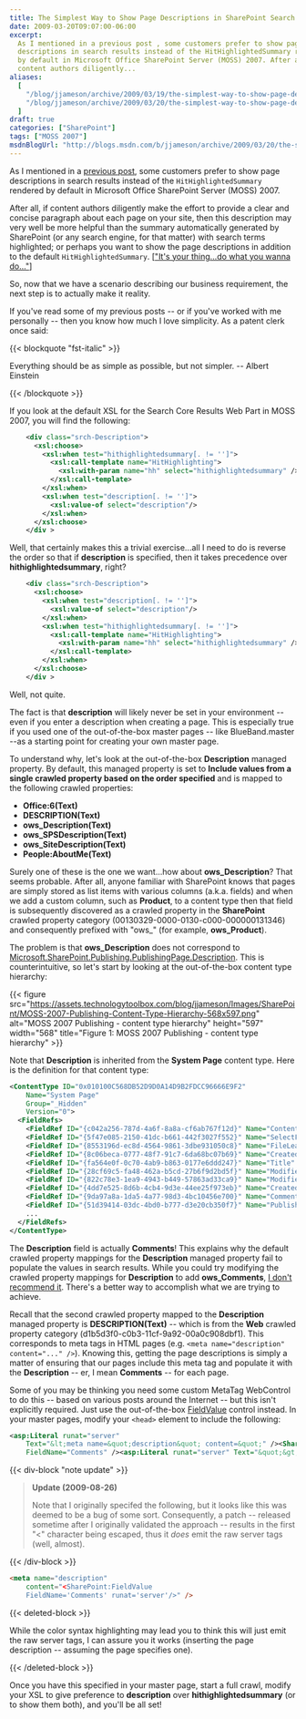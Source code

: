 ```yaml
---
title: The Simplest Way to Show Page Descriptions in SharePoint Search Results
date: 2009-03-20T09:07:00-06:00
excerpt:
  As I mentioned in a previous post , some customers prefer to show page
  descriptions in search results instead of the HitHighlightedSummary rendered
  by default in Microsoft Office SharePoint Server (MOSS) 2007. After all, if
  content authors diligently...
aliases:
  [
    "/blog/jjameson/archive/2009/03/19/the-simplest-way-to-show-page-descriptions-in-sharepoint-search-results.aspx",
    "/blog/jjameson/archive/2009/03/20/the-simplest-way-to-show-page-descriptions-in-sharepoint-search-results.aspx",
  ]
draft: true
categories: ["SharePoint"]
tags: ["MOSS 2007"]
msdnBlogUrl: "http://blogs.msdn.com/b/jjameson/archive/2009/03/20/the-simplest-way-to-show-page-descriptions-in-sharepoint-search-results.aspx"
---
```


As I mentioned in a
[previous post](/blog/jjameson/2009/03/19/argumentnullexception-with-optional-publishingpage-description-property-with-some-thoughts-on-breaking-the-build-too),
some customers prefer to show page descriptions in search results instead of the
`HitHighlightedSummary` rendered by default in Microsoft Office SharePoint
Server (MOSS) 2007.

After all, if content authors diligently make the effort to provide a clear and
concise paragraph about each page on your site, then this description may very
well be more helpful than the summary automatically generated by SharePoint (or
any search engine, for that matter) with search terms highlighted; or perhaps
you want to show the page descriptions in addition to the default
`HitHighlightedSummary`.
[["It's your thing...do what you wanna do..."](http://www.youtube.com/watch?v=2v2-DSKx3Eg)]

So, now that we have a scenario describing our business requirement, the next
step is to actually make it reality.

If you've read some of my previous posts -- or if you've worked with me
personally -- then you know how much I love simplicity. As a patent clerk once
said:

{{< blockquote "fst-italic" >}}

Everything should be as simple as possible, but not simpler.
-- Albert Einstein

{{< /blockquote >}}

If you look at the default XSL for the Search Core Results Web Part in MOSS
2007, you will find the following:

```XML
    <div class="srch-Description">
      <xsl:choose>
        <xsl:when test="hithighlightedsummary[. != '']">
          <xsl:call-template name="HitHighlighting">
            <xsl:with-param name="hh" select="hithighlightedsummary" />
          </xsl:call-template>
        </xsl:when>
        <xsl:when test="description[. != '']">
          <xsl:value-of select="description"/>
        </xsl:when>
      </xsl:choose>
    </div >
```

Well, that certainly makes this a trivial exercise...all I need to do is reverse
the order so that if **description** is specified, then it takes precedence over
**hithighlightedsummary**, right?

```XML
    <div class="srch-Description">
      <xsl:choose>
        <xsl:when test="description[. != '']">
          <xsl:value-of select="description"/>
        </xsl:when>
        <xsl:when test="hithighlightedsummary[. != '']">
          <xsl:call-template name="HitHighlighting">
            <xsl:with-param name="hh" select="hithighlightedsummary" />
          </xsl:call-template>
        </xsl:when>
      </xsl:choose>
    </div >
```

Well, not quite.

The fact is that **description** will likely never be set in your environment --
even if you enter a description when creating a page. This is especially true if
you used one of the out-of-the-box master pages -- like BlueBand.master --as a
starting point for creating your own master page.

To understand why, let's look at the out-of-the-box **Description** managed
property. By default, this managed property is set to **Include values from a
single crawled property based on the order specified** and is mapped to the
following crawled properties:

- **Office:6(Text)**
- **DESCRIPTION(Text)**
- **ows\_Description(Text)**
- **ows\_SPSDescription(Text)**
- **ows\_SiteDescription(Text)**
- **People:AboutMe(Text)**

Surely one of these is the one we want...how about **ows\_Description**? That
seems probable. After all, anyone familiar with SharePoint knows that pages are
simply stored as list items with various columns (a.k.a. fields) and when we add
a custom column, such as **Product**, to a content type then that field is
subsequently discovered as a crawled property in the **SharePoint** crawled
property category (00130329-0000-0130-c000-000000131346) and consequently
prefixed with "ows\_" (for example, **ows\_Product**).

The problem is that **ows\_Description** does not correspond to
[Microsoft.SharePoint.Publishing.PublishingPage.Description](http://msdn.microsoft.com/en-us/library/microsoft.sharepoint.publishing.publishingpage.description.aspx).
This is counterintuitive, so let's start by looking at the out-of-the-box
content type hierarchy:

{{< figure
src="https://assets.technologytoolbox.com/blog/jjameson/Images/SharePoint/MOSS-2007-Publishing-Content-Type-Hierarchy-568x597.png"
alt="MOSS 2007 Publishing - content type hierarchy" height="597" width="568"
title="Figure 1: MOSS 2007 Publishing - content type hierarchy" >}}

Note that **Description** is inherited from the **System Page** content type.
Here is the definition for that content type:

```XML
<ContentType ID="0x010100C568DB52D9D0A14D9B2FDCC96666E9F2"
    Name="System Page"
    Group="_Hidden"
    Version="0">
  <FieldRefs>
    <FieldRef ID="{c042a256-787d-4a6f-8a8a-cf6ab767f12d}" Name="ContentType" />
    <FieldRef ID="{5f47e085-2150-41dc-b661-442f3027f552}" Name="SelectFilename" />
    <FieldRef ID="{8553196d-ec8d-4564-9861-3dbe931050c8}" Name="FileLeafRef" />
    <FieldRef ID="{8c06beca-0777-48f7-91c7-6da68bc07b69}" Name="Created" />
    <FieldRef ID="{fa564e0f-0c70-4ab9-b863-0177e6ddd247}" Name="Title" />
    <FieldRef ID="{28cf69c5-fa48-462a-b5cd-27b6f9d2bd5f}" Name="Modified" />
    <FieldRef ID="{822c78e3-1ea9-4943-b449-57863ad33ca9}" Name="Modified_x0020_By" />
    <FieldRef ID="{4dd7e525-8d6b-4cb4-9d3e-44ee25f973eb}" Name="Created_x0020_By" />
    <FieldRef ID="{9da97a8a-1da5-4a77-98d3-4bc10456e700}" Name="Comments" />
    <FieldRef ID="{51d39414-03dc-4bd0-b777-d3e20cb350f7}" Name="PublishingStartDate" />
    ...
  </FieldRefs>
</ContentType>
```

The **Description** field is actually **Comments**! This explains why the
default crawled property mappings for the **Description** managed property fail
to populate the values in search results. While you could try modifying the
crawled property mappings for **Description** to add **ows\_Comments**,
[I don't recommend it](/blog/jjameson/2009/03/05/excluding-various-sharepoint-items-from-search-results-on-internet-facing-moss-sites).
There's a better way to accomplish what we are trying to achieve.

Recall that the second crawled property mapped to the **Description** managed
property is **DESCRIPTION(Text)** -- which is from the **Web** crawled property
category (d1b5d3f0-c0b3-11cf-9a92-00a0c908dbf1). This corresponds to meta tags
in HTML pages (e.g. `<meta name="description" content="..." />`). Knowing this,
getting the page descriptions is simply a matter of ensuring that our pages
include this meta tag and populate it with the **Description** -- er, I mean
**Comments** -- for each page.

Some of you may be thinking you need some custom MetaTag WebControl to do this
-- based on various posts around the Internet -- but this isn't explicitly
required. Just use the out-of-the-box
[FieldValue](http://msdn.microsoft.com/en-us/library/microsoft.sharepoint.webcontrols.fieldvalue.aspx)
control instead. In your master pages, modify your `<head>` element to include
the following:

```XML
<asp:Literal runat="server"
    Text="&lt;meta name=&quot;description&quot; content=&quot;" /><SharePoint:FieldValue runat="server"
    FieldName="Comments" /><asp:Literal runat="server" Text="&quot;&gt;" />
```

{{< div-block "note update" >}}

> **Update (2009-08-26)**
>
> Note that I originally specifed the following, but it looks like this was
> deemed to be a bug of some sort. Consequently, a patch -- released sometime
> after I originally validated the approach -- results in the first "&lt;"
> character being escaped, thus it *does* emit the raw server tags (well,
> almost).

{{< /div-block >}}

```HTML
<meta name="description"
    content="<SharePoint:FieldValue
    FieldName='Comments' runat='server'/>" />
```

{{< deleted-block >}}

While the color syntax highlighting may lead you to think this will just emit
the raw server tags, I can assure you it works (inserting the page description
-- assuming the page specifies one).

{{< /deleted-block >}}

Once you have this specified in your master page, start a full crawl, modify
your XSL to give preference to **description** over **hithighlightedsummary**
(or to show them both), and you'll be all set!
